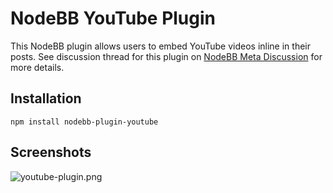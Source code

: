 # NodeBB YouTube Plugin

This NodeBB plugin allows users to embed YouTube videos inline in their posts. See discussion thread for this plugin on [NodeBB Meta Discussion](http://try.nodebb.org/topic/211/nodebb-plugin-youtube-youtube-embed-plugin) for more details.

## Installation

    npm install nodebb-plugin-youtube

## Screenshots

![youtube-plugin.png](http://i.imgur.com/EdDQP14.png) 
